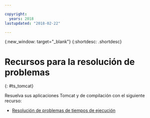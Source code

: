```yaml
---

copyright:
  years: 2018
lastupdated: "2018-02-22"

---
```


{:new_window: target="_blank"}
{:shortdesc: .shortdesc}

# Recursos para la resolución de problemas
{: #ts_tomcat}

Resuelva sus aplicaciones Tomcat y de compilación con el siguiente recurso:

* [Resolución de problemas de tiempos de ejecución](../common/ts_runtimes.html#runtimes)

